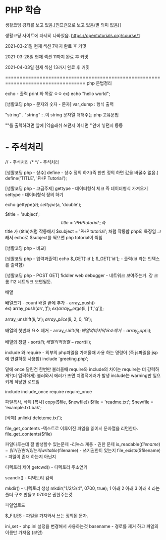 # PHP 학습

생활코딩 강좌를 보고 있음.[인프런으로 보고 있음(별 의미 없음)]

생활코딩 사이트에 자세히 나와있음.
https://opentutorials.org/course/1

2021-03-21일
현재 섹션 7까지 완료 후 커밋

2021-03-28일
현재 섹션 11까지 완료 후 커밋
 
2021-04-03일
현재 섹션 13까지 완료 후 커밋











==================================================================================
php 문법정리


echo - 출력 print 와 똑같 ㅇㅇ 
ex) echo "hello world";

<?php  - php문법을 사용한다는 정의
문법등 내용
?>

[생활코딩 php - 문자와 숫자 - 문자]
var_dump : 형식 출력

"string" . "string" : .이 string 문자열 더해주는 php 고유문법

""를 출력하려면 앞에 |역슬래쉬 쓰던지 아니면 ''안에 넣던지 등등

# - 주석처리
// - 주석처리
/* */ - 주석처리

[생활코딩 php - 상수]
define - 상수 정의 하기(즉 한번 정의 하면 값을 바꿀수 없음.)
define('TITLE', 'PHP Tutorial');

[생활코딩 php - 고급주제]
gettype - 데이터형식 체크 즉 데이터형식 가져오기
settype - 데이터형식 정의 하기

echo gettype($a);
settype($a, 'double');

$title = 'subject';
$$title = 'PHP tutorial';
 즉 $$title 가 $($title)처럼 작동해서
$subject = 'PHP tutorial'; 처럼 작동함 php의 특징임
그래서 echo로 $subject를 찍으면
php totorial이 찍힘


[생활코딩 php - 비교]

[생활코딩 php - 입력과출력]
echo $_GET['id'];
 $_GET['id']; - 출력(id 라는 인덱스를 출력함)

[생활코딩 php - POST GET]
fiddler web debugger - 네트워크 보여주는거. 걍 크롬 f12 네트워크 보면될듯.

배열

배열크기 - count
배열 끝에 추가 - array_push()  
ex) array_push($arr, 'f');
ex) array_merge($li, ['f','g']);

array_unshift($li,'z');
array_splice($li, 2, 0, 'B');


배열의 첫번째 요소 제거 - array_shift($li);
배열의 마지막 요소 제거 -array_pop($li);

배열의 정렬 - sort($li);
배열의 역정렬 - rsort($li);

include 와 require - 외부의 php파일을 가져올때 사용 하는 명령어
(즉 js파일을 jsp에 연결하듯 사용함)
include 'greeting.php';

밑에 once 달린건 한번만 불러올때
require와 include의 차이는 require는 더 강력하게?(더 엄격하게) 불러와서 에러가 뜨면 치명적에러가 발생 include는 warning만 일으키게 적당한 로드임

include
include_once
require
require_once


파일복사, 삭제
[복사]
copy($file, $newfile))
$file = 'readme.txt';
$newfile = 'example.txt.bak';

[삭제]
unlink('deleteme.txt');


file_get_contents -텍스트로 이루어진 파일을 읽어서 문자열을 리턴한다.
file_get_contents($file)

파일다루는데 잘 발생할수 있는문제
-리눅스 계통 - 권한 문제
is_readable($filename) - 읽기권한이 있는지
writable($filename) - 쓰기권한이 있는지
file_exists($filename) - 파일이 존재 하는지 아닌지

디렉토리 제어
getcwd() - 디텍토리 주소얻기

scandir() - 디텍토리 검색

mkdir() - 디텍토리 생성 mkdir("1/2/3/4", 0700, true);
1 아래 2 아래 3 아래 4 라는 폴더 구조 만들고
0700은 권한주는것


파일업로드

$_FILES - 파일을 가져와서 쓰는 정의된 문자.

ini_set - php.ini 설정을 변경해서 사용하는것
basename - 경로를 제거 하고 파일의 이름만 가져옴 (보안)
